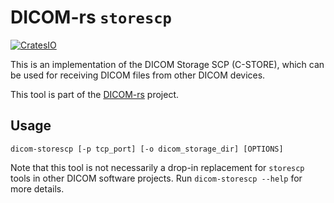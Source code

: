 # DICOM-rs `storescp`

[![CratesIO](https://img.shields.io/crates/v/dicom-storescp.svg)](https://crates.io/crates/dicom-storescp)

This is an implementation of the DICOM Storage SCP (C-STORE),
which can be used for receiving DICOM files from other DICOM devices.

This tool is part of the [DICOM-rs](https://github.com/Enet4/dicom-rs) project.

## Usage

```none
dicom-storescp [-p tcp_port] [-o dicom_storage_dir] [OPTIONS]
```

Note that this tool is not necessarily a drop-in replacement
for `storescp` tools in other DICOM software projects.
Run `dicom-storescp --help` for more details.
